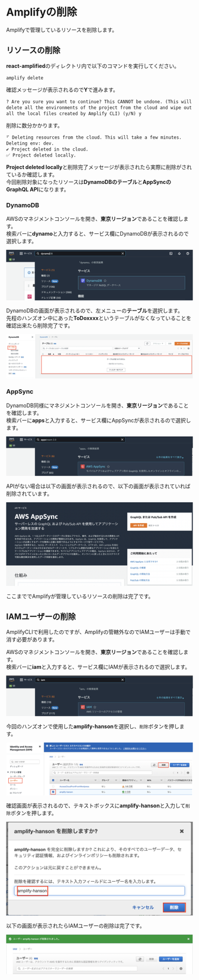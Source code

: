 # Amplifyの削除
Amplifyで管理しているリソースを削除します。

## リソースの削除
**react-amplified**のディレクトリ内で以下のコマンドを実行してください。  
```
amplify delete
```

確認メッセージが表示されるので**Y**で進みます。  
```
? Are you sure you want to continue? This CANNOT be undone. (This will delete all the environments of the project from the cloud and wipe out all the local files created by Amplify CLI) (y/N) y
```

削除に数分かかります。  
```
⠋ Deleting resources from the cloud. This will take a few minutes.
Deleting env: dev.
✔ Project deleted in the cloud.
✅ Project deleted locally.
```

**Project deleted locally**と削除完了メッセージが表示されたら実際に削除がされているか確認します。  
今回削除対象になったリソースは**DynamoDBのテーブル**と**AppSyncのGraphQL API**になります。  

### DynamoDB
AWSのマネジメントコンソールを開き、**東京リージョン**であることを確認します。  
検索バーに**dynamo**と入力すると、サービス欄にDynamoDBが表示されるので選択します。  

![cleaning_1](./img/cleaning_1.png)

DynamoDBの画面が表示されるので、左メニューの**テーブル**を選択します。  
先程のハンズオン中にあった**ToDoxxxx**というテーブルがなくなっていることを確認出来たら削除完了です。

![cleaning_2](./img/cleaning_2.png)


### AppSync
DynamoDB同様にマネジメントコンソールを開き、**東京リージョン**であることを確認します。  
検索バーに**apps**と入力すると、サービス欄にAppSyncが表示されるので選択します。  

![cleaning_3](./img/cleaning_3.png)

APIがない場合は以下の画面が表示されるので、以下の画面が表示されていれば削除されています。

![cleaning_4](./img/cleaning_4.png)


ここまででAmplifyが管理しているリソースの削除は完了です。

## IAMユーザーの削除
AmplifyCLIで利用したのですが、Amplifyの管轄外なのでIAMユーザーは手動で消す必要があります。  

AWSのマネジメントコンソールを開き、**東京リージョン**であることを確認します。  
検索バーに**iam**と入力すると、サービス欄にIAMが表示されるので選択します。  

![IAMを検索](./img/search_iam.png)

今回のハンズオンで使用した**amplify-hanson**を選択し、`削除`ボタンを押します。

![IAMユーザーを選択](./img/select_iam_user.png)

確認画面が表示されるので、テキストボックスに**amplify-hanson**と入力して`削除`ボタンを押します。

![IAMユーザーを削除](./img/delete_iam_user.png)

以下の画面が表示されたらIAMユーザーの削除は完了です。

![削除完了](./img/delete_completu_iam_user.png)
